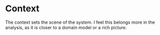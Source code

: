 ﻿# Context

The context sets the scene of the system. I feel this belongs more in the analysis, as it is closer to a domain model or a rich picture.